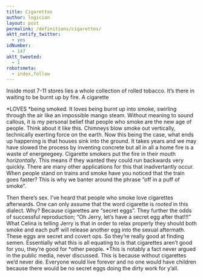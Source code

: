 ```yaml
---
title: Cigarettes
author: logician
layout: post
permalink: /definitions/cigarettes/
aktt_notify_twitter:
  - yes
idNumber:
  - 147
aktt_tweeted:
  - 1
robotsmeta:
  - index,follow
---
```

Inside most 7-11 stores lies a whole collection of rolled tobacco. <!--more-->It&#8217;s there in waiting to be burnt up by fire. A cigarette 

*LOVES *being smoked. It loves being burnt up into smoke, swirling through the air like an impossible mango steam. Without meaning to sound callous, it is my personal belief that people who smoke are the new age of people. Think about it like this. Chimneys blow smoke out vertically, technically exerting force on the earth. Now this being the case, what ends up happening is that houses sink into the ground. It takes years and we may have slowed the process by inventing concrete but all in all a home fire is a waste of energeegeey. Cigarette smokers put the fire in their mouth *horizontally*. This means if they wanted they could run backwards very quickly. There are many other applications for this that inadvertantly occur. When people stand on trains and smoke have you noticed that the train goes faster? This is why we banter around the phrase &#8220;off in a puff of smoke&#8221;.

Then there&#8217;s sex. I&#8217;ve heard that people who smoke love cigarettes afterwards. One can only assume that the word cigarette is *rooted* in this dialect. Why? Because cigarettes are &#8220;secret eggs&#8221;. They further the odds of successful reproduction; &#8220;Oh Jerry, let&#8217;s have a secret egg after that!!!&#8221; What Celina is telling Jerry is that in order to relax properly they should both smoke and each puff will release another egg into the sexual aftermath. These eggs are secret and covert ops. So they&#8217;re really good at finding semen. Essentially what this is all equating to is that cigarettes aren&#8217;t good for you, they&#8217;re good for *other people. *This is notably a fact never argued in the public media, never discussed. This is because without cigarettes we&#8217;d never die. Everyone would live forever and no one would have children because there would be no secret eggs doing the dirty work for y&#8217;all.